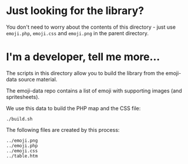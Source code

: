 Just looking for the library?
=============================

You don't need to worry about the contents of this directory - just use `emoji.php`,
`emoji.css` and `emoji.png` in the parent directory.


I'm a developer, tell me more...
================================

The scripts in this directory allow you to build the library from the emoji-data source material.

The emoji-data repo contains a list of emoji with supporting images (and spritesheets).

We use this data to build the PHP map and the CSS file:

    ./build.sh

The following files are created by this process:

    ../emoji.png
    ../emoji.php
    ../emoji.css
    ../table.htm
